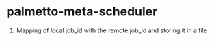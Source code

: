 # palmetto-meta-scheduler
1. Mapping of local job_id with the remote job_id and storing it in a file
